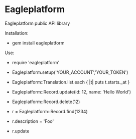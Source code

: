 Eagleplatform
=============

Eagleplatform public API library

Installation:
-  gem install eagleplatform
  
Use:
-  require 'eagleplatform'
-  Eagleplatform.setup('YOUR_ACCOUNT','YOUR_TOKEN')
  
-  Eagleplatform::Translation.list.each { |t| puts t.starts._at }
  
-  Eagleplatform::Record.update(id: 12, name: 'Hello World')
  
-  Eagleplatform::Record.delete(12)
  
-  r = Eagleplatform::Record.find(1234)
-  r.description = 'Foo'
-  r.update